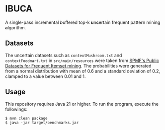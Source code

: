 # IBUCA

A single-pass **i**ncremental *b*uffered top-k **u**n**c**ertain frequent pattern mining **a**lgorithm.

## Datasets

The uncertain datasets such as `contextMushroom.txt` and `contextFoodmart.txt` in `src/main/resources` were taken from [SPMF's Public Datasets for Frequent Itemset mining](https://www.philippe-fournier-viger.com/spmf/index.php?link=datasets.php#v1). The probabilities were generated from a normal distribution with mean of 0.6 and a standard deviation of 0.2, clamped to a value between 0.01 and 1.

## Usage

This repository requires Java 21 or higher. To run the program, execute the followings:

```
$ mvn clean package
$ java -jar target/benchmarks.jar
```
